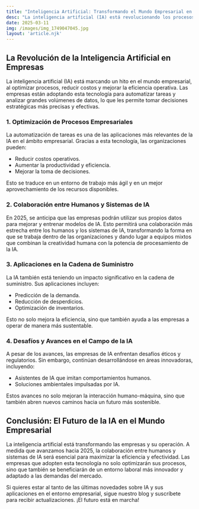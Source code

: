 ```yaml
---
title: "Inteligencia Artificial: Transformando el Mundo Empresarial en 2025"
desc: "La inteligencia artificial (IA) está revolucionando los procesos empresariales, optimizando costos y mejorando la eficiencia operativa. Esta tecnología promete una colaboración más estrecha entre humanos y máquinas hacia 2025."
date: 2025-03-11
img: /images/img_1749047045.jpg
layout: 'article.njk'
---
```


<h2>La Revolución de la Inteligencia Artificial en Empresas</h2>
<p>La inteligencia artificial (IA) está marcando un hito en el mundo empresarial, al optimizar procesos, reducir costos y mejorar la eficiencia operativa. Las empresas están adoptando esta tecnología para automatizar tareas y analizar grandes volúmenes de datos, lo que les permite tomar decisiones estratégicas más precisas y efectivas.</p>

<h3>1. Optimización de Procesos Empresariales</h3>
<p>La automatización de tareas es una de las aplicaciones más relevantes de la IA en el ámbito empresarial. Gracias a esta tecnología, las organizaciones pueden:</p>
<ul>
  <li>Reducir costos operativos.</li>
  <li>Aumentar la productividad y eficiencia.</li>
  <li>Mejorar la toma de decisiones.</li>
</ul>
<p>Esto se traduce en un entorno de trabajo más ágil y en un mejor aprovechamiento de los recursos disponibles.</p>

<h3>2. Colaboración entre Humanos y Sistemas de IA</h3>
<p>En 2025, se anticipa que las empresas podrán utilizar sus propios datos para mejorar y entrenar modelos de IA. Esto permitirá una colaboración más estrecha entre los humanos y los sistemas de IA, transformando la forma en que se trabaja dentro de las organizaciones y dando lugar a equipos mixtos que combinan la creatividad humana con la potencia de procesamiento de la IA.</p>

<h3>3. Aplicaciones en la Cadena de Suministro</h3>
<p>La IA también está teniendo un impacto significativo en la cadena de suministro. Sus aplicaciones incluyen:</p>
<ul>
  <li>Predicción de la demanda.</li>
  <li>Reducción de desperdicios.</li>
  <li>Optimización de inventarios.</li>
</ul>
<p>Esto no solo mejora la eficiencia, sino que también ayuda a las empresas a operar de manera más sustentable.</p>

<h3>4. Desafíos y Avances en el Campo de la IA</h3>
<p>A pesar de los avances, las empresas de IA enfrentan desafíos éticos y regulatorios. Sin embargo, continúan desarrollándose en áreas innovadoras, incluyendo:</p>
<ul>
  <li>Asistentes de IA que imitan comportamientos humanos.</li>
  <li>Soluciones ambientales impulsadas por IA.</li>
</ul>
<p>Estos avances no solo mejoran la interacción humano-máquina, sino que también abren nuevos caminos hacia un futuro más sostenible.</p>

<h2>Conclusión: El Futuro de la IA en el Mundo Empresarial</h2>
<p>La inteligencia artificial está transformando las empresas y su operación. A medida que avanzamos hacia 2025, la colaboración entre humanos y sistemas de IA será esencial para maximizar la eficiencia y efectividad. Las empresas que adopten esta tecnología no solo optimizarán sus procesos, sino que también se beneficiarán de un entorno laboral más innovador y adaptado a las demandas del mercado.</p>

<p>Si quieres estar al tanto de las últimas novedades sobre IA y sus aplicaciones en el entorno empresarial, sigue nuestro blog y suscríbete para recibir actualizaciones. ¡El futuro está en marcha!</p>